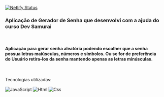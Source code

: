 [![Netlify Status](https://api.netlify.com/api/v1/badges/c84e55c3-b8f4-44ba-b493-fb37d29c3acb/deploy-status)](https://app.netlify.com/sites/gerandosenha/deploys)

<h3>Aplicação de Gerador de Senha que desenvolvi com a ajuda do curso Dev Samurai</h3><br>

<h4>Aplicação para gerar senha aleatória podendo escolher que a senha possua letras maiúsculas, números e símbolos.
Ou se for de preferência do Usuário retira-los da senha mantendo apenas as letras minúsculas.</h4><br/>

<p>Tecnologias utilizadas:</p>
<div style="display: block-inline;">
    <img align="center" alt="JavaScript" src="https://img.shields.io/badge/JavaScript-323330?style=for-the-badge&logo=javascript&logoColor=F7DF1E"/>
    <img align="center" alt="Html" src="https://img.shields.io/badge/HTML5-E34F26?style=for-the-badge&logo=html5&logoColor=white"/>
    <img align="center" alt="Css" src="https://img.shields.io/badge/CSS3-1572B6?style=for-the-badge&logo=css3&logoColor=white"/>
</div>
